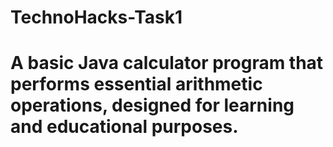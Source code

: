 # TechnoHacks-Task1
 # A basic Java calculator program that performs essential arithmetic operations, designed for learning and educational purposes.
